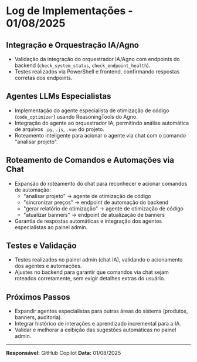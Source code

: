 # Log de Implementações - 01/08/2025

## Integração e Orquestração IA/Agno
- Validação da integração do orquestrador IA/Agno com endpoints do backend (`check_system_status`, `check_endpoint_health`).
- Testes realizados via PowerShell e frontend, confirmando respostas corretas dos endpoints.

## Agentes LLMs Especialistas
- Implementação do agente especialista de otimização de código (`code_optimizer`) usando ReasoningTools do Agno.
- Integração do agente ao orquestrador IA, permitindo análise automática de arquivos `.py`, `.js`, `.vue` do projeto.
- Roteamento inteligente para acionar o agente via chat com o comando "analisar projeto".

## Roteamento de Comandos e Automações via Chat
- Expansão do roteamento do chat para reconhecer e acionar comandos de automação:
  - "analisar projeto" → agente de otimização de código
  - "sincronizar preços" → endpoint de automação do backend
  - "gerar relatório de otimização" → agente de otimização de código
  - "atualizar banners" → endpoint de atualização de banners
- Garantia de respostas automáticas e integração dos agentes especialistas ao painel admin.

## Testes e Validação
- Testes realizados no painel admin (chat IA), validando o acionamento dos agentes e automações.
- Ajustes no backend para garantir que comandos via chat sejam roteados corretamente, sem exigir detalhes extras do usuário.

## Próximos Passos
- Expandir agentes especialistas para outras áreas do sistema (produtos, banners, auditoria).
- Integrar histórico de interações e aprendizado incremental para a IA.
- Validar e melhorar a exibição das sugestões automáticas no painel admin.

---
**Responsável:** GitHub Copilot
**Data:** 01/08/2025

